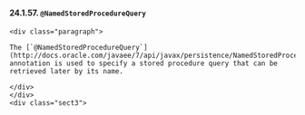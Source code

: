  #### 24.1.57. `@NamedStoredProcedureQuery`

    <div class="paragraph">

    The [`@NamedStoredProcedureQuery`](http://docs.oracle.com/javaee/7/api/javax/persistence/NamedStoredProcedureQuery.html) annotation is used to specify a stored procedure query that can be retrieved later by its name.

    </div>
    </div>
    <div class="sect3">